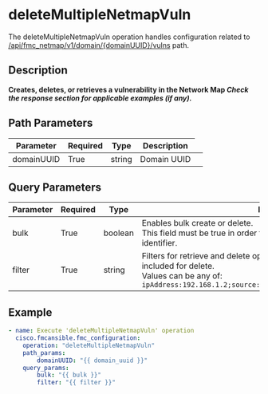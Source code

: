 # deleteMultipleNetmapVuln

The deleteMultipleNetmapVuln operation handles configuration related to [/api/fmc_netmap/v1/domain/{domainUUID}/vulns](/paths//api/fmc_netmap/v1/domain/{domain_uuid}/vulns.md) path.&nbsp;
## Description
**Creates, deletes, or retrieves a vulnerability in the Network Map _Check the response section for applicable examples (if any)._**

## Path Parameters
| Parameter | Required | Type | Description |
| --------- | -------- | ---- | ----------- |
| domainUUID | True | string <td colspan=3> Domain UUID |

## Query Parameters
| Parameter | Required | Type | Description |
| --------- | -------- | ---- | ----------- |
| bulk | True | boolean <td colspan=3> Enables bulk create or delete. <br>This field must be true in order to delete with a filter rather than an identifier. |
| filter | True | string <td colspan=3> Filters for retrieve and delete operations. The <code>source</code> filter must be included for delete.<br>Values can be any of: <code>ipAddress:192.168.1.2;source:MySource;port:443;protocol:tcp;id:12345</code> |

## Example
```yaml
- name: Execute 'deleteMultipleNetmapVuln' operation
  cisco.fmcansible.fmc_configuration:
    operation: "deleteMultipleNetmapVuln"
    path_params:
        domainUUID: "{{ domain_uuid }}"
    query_params:
        bulk: "{{ bulk }}"
        filter: "{{ filter }}"

```